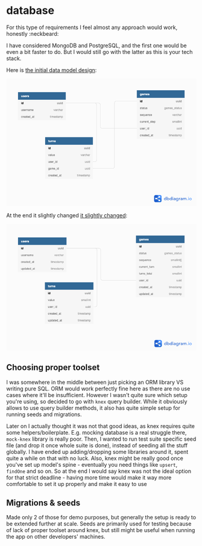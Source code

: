 # database

For this type of requirements I feel almost any approach would work, honestly :neckbeard:

I have considered MongoDB and PostgreSQL, and the first one would be even a bit faster to do. But I would still go with the latter as this is your tech stack.

Here is [the initial data model design](https://dbdiagram.io/d/603abfecfcdcb6230b21ce01):

![](./db.png 'DB Scheme')

At the end it slightly changed [it slightly changed](https://dbdiagram.io/d/603566aefcdcb6230b2129f8):

![](./db_final.png 'DB Scheme (final)')

## Choosing proper toolset

I was somewhere in the middle between just picking an ORM library VS writing pure SQL. ORM would work perfectly fine here as there are no use cases where it'll be insufficient. However
I wasn't quite sure which setup you're using, so decided to go with `knex` query builder. While it obviously allows to use query builder methods, it also has quite simple setup for running seeds and migrations.

Later on I actually thought it was not that good ideas, as knex requires quite some helpers/boilerplate. E.g. mocking database is a real struggle there, `mock-knex` library is really poor. Then, I wanted to run test suite specific seed file (and drop it once whole suite is done), instead of seeding all the stuff globally. I have ended up adding/dropping some libraries around it, spent quite a while on that with no luck.
Also, knex might be really good once you've set up model's spine - eventually you need things like `upsert`, `findOne` and so on.
So at the end I would say knex was not the ideal option for that strict deadline - having more time would make it way more comfortable to set it up properly and make it easy to use

## Migrations & seeds

Made only 2 of those for demo purposes, but generally the setup is ready to be extended further at scale.
Seeds are primarily used for testing because of lack of proper toolset around knex, but still might be useful when running the app on other developers' machines.
